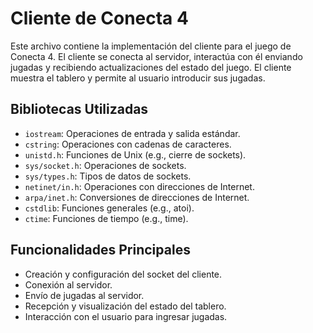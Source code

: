 # Cliente de Conecta 4

Este archivo contiene la implementación del cliente para el juego de Conecta 4. El cliente se conecta al servidor, interactúa con él enviando jugadas y recibiendo actualizaciones del estado del juego. El cliente muestra el tablero y permite al usuario introducir sus jugadas.

## Bibliotecas Utilizadas

- `iostream`: Operaciones de entrada y salida estándar.
- `cstring`: Operaciones con cadenas de caracteres.
- `unistd.h`: Funciones de Unix (e.g., cierre de sockets).
- `sys/socket.h`: Operaciones de sockets.
- `sys/types.h`: Tipos de datos de sockets.
- `netinet/in.h`: Operaciones con direcciones de Internet.
- `arpa/inet.h`: Conversiones de direcciones de Internet.
- `cstdlib`: Funciones generales (e.g., atoi).
- `ctime`: Funciones de tiempo (e.g., time).

## Funcionalidades Principales

- Creación y configuración del socket del cliente.
- Conexión al servidor.
- Envío de jugadas al servidor.
- Recepción y visualización del estado del tablero.
- Interacción con el usuario para ingresar jugadas.
